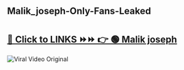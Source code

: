 
 ## Malik_joseph-Only-Fans-Leaked

# <h2><a href="https://clipsfans.com/Malik_joseph&ref=git">🔗 Click to LINKS ⏩⏩ 👉 🟢 Malik joseph </a></h2>

<a href="https://clipsfans.com/Malik_joseph&ref=git" rel="nofollow" data-target="animated-image.originalLink"><img src="https://i.ibb.co.com/xMMVF88/686577567.gif" alt="Viral Video Original" style="max-width: 100%; display: inline-block;" data-target="animated-image.originalImage"></a>
